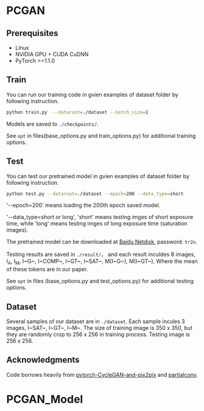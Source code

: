 
# PCGAN 

## Prerequisites
- Linux 
- NVIDIA GPU + CUDA CuDNN 
- PyTorch >=1.1.0

## Train
You can run our training code in gvien examples of dataset folder by following instruction.
```bash
python train.py  --dataroot=./dataset --batch_size=1
```
Models are saved to `./checkpoints/`.

See `opt` in files(base_options.py and train_options.py) for additional training options.

## Test
You can test our pretrained model in gvien examples of dataset folder by following instruction.
```bash
python test.py --dataroot=./dataset --epoch=200 --data_type=short
```
'--epoch=200' means loading the 200th epoch saved model.

'--data_type=short or long', 'short' means testing imges of short exposure time, while 'long' means testing imges of long exposure time (saturation images).

The pretrained model can be downloaded at [Baidu Netdisk](https://pan.baidu.com/s/1ET_HHdvNyI8l-gjHg31ceg), password: `tr2n`.

Testing results are saved in `./result/`， and each result inculdes 8 images, I<sub>A</sub>, I<sub>M</sub>, I~G~, I~COMP~, I~GT~, I~SAT~, M(I~G~), M(I~GT~), Where the mean of these tokens are in our paper.

See `opt` in files (base_options.py and test_options.py) for additional testing options.

## Dataset
Several samples of our dataset are in `./dataset`. Each sample incules 3 images, I~SAT~, I~GT~, I~M~. The size of training image is 350 x 350, but they are randomly crop to 256 x 256 in training process. Testing image is 256 x 256. 

## Acknowledgments
Code borrows heavily from [pytorch-CycleGAN-and-pix2pix](https://github.com/junyanz/pytorch-CycleGAN-and-pix2pix) and [partialconv](https://github.com/NVIDIA/partialconv). 
# PCGAN_Model
